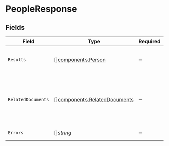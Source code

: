 # PeopleResponse


## Fields

| Field                                                                                                                                                      | Type                                                                                                                                                       | Required                                                                                                                                                   | Description                                                                                                                                                |
| ---------------------------------------------------------------------------------------------------------------------------------------------------------- | ---------------------------------------------------------------------------------------------------------------------------------------------------------- | ---------------------------------------------------------------------------------------------------------------------------------------------------------- | ---------------------------------------------------------------------------------------------------------------------------------------------------------- |
| `Results`                                                                                                                                                  | [][components.Person](../../models/components/person.md)                                                                                                   | :heavy_minus_sign:                                                                                                                                         | A Person for each ID in the request, each with PersonMetadata populated.                                                                                   |
| `RelatedDocuments`                                                                                                                                         | [][components.RelatedDocuments](../../models/components/relateddocuments.md)                                                                               | :heavy_minus_sign:                                                                                                                                         | A list of documents related to this people response. This is only included if DOCUMENT_ACTIVITY is requested and only 1 person is included in the request. |
| `Errors`                                                                                                                                                   | []*string*                                                                                                                                                 | :heavy_minus_sign:                                                                                                                                         | A list of IDs that could not be found.                                                                                                                     |